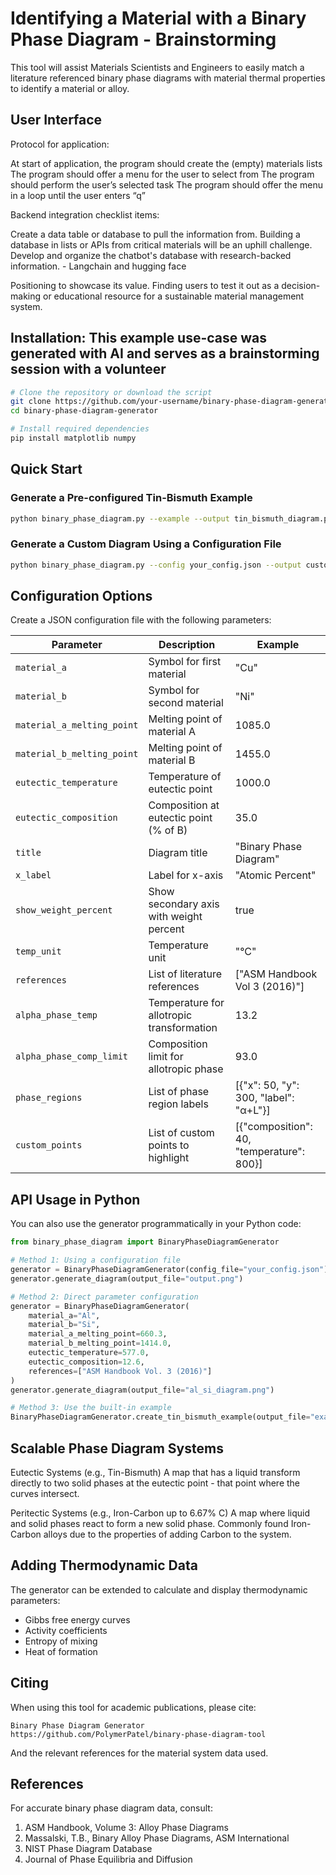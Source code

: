 # Identifying a Material with a Binary Phase Diagram - Brainstorming

This tool will assist Materials Scientists and Engineers to easily match a literature referenced binary phase diagrams with material thermal properties to identify a material or alloy.



## User Interface

Protocol for application:

At start of application, the program should create the (empty) materials lists
The program should offer a menu for the user to select from
The program should perform the user’s selected task
The program should offer the menu in a loop until the user enters “q”

Backend integration checklist items:

Create a data table or database to pull the information from. 
Building a database in lists or APIs from critical materials will be an uphill challenge.
Develop and organize the chatbot's database with research-backed information. - Langchain and hugging face

Positioning to showcase its value.
Finding users to test it out as a decision-making or educational resource for a sustainable material management system.




## Installation: This example use-case was generated with AI and serves as a brainstorming session with a volunteer

```bash
# Clone the repository or download the script
git clone https://github.com/your-username/binary-phase-diagram-generator.git
cd binary-phase-diagram-generator

# Install required dependencies
pip install matplotlib numpy
```

## Quick Start

### Generate a Pre-configured Tin-Bismuth Example

```bash
python binary_phase_diagram.py --example --output tin_bismuth_diagram.png
```

### Generate a Custom Diagram Using a Configuration File

```bash
python binary_phase_diagram.py --config your_config.json --output custom_diagram.png
```

## Configuration Options

Create a JSON configuration file with the following parameters:

| Parameter | Description | Example |
|-----------|-------------|---------|
| `material_a` | Symbol for first material | "Cu" |
| `material_b` | Symbol for second material | "Ni" |
| `material_a_melting_point` | Melting point of material A | 1085.0 |
| `material_b_melting_point` | Melting point of material B | 1455.0 |
| `eutectic_temperature` | Temperature of eutectic point | 1000.0 |
| `eutectic_composition` | Composition at eutectic point (% of B) | 35.0 |
| `title` | Diagram title | "Binary Phase Diagram" |
| `x_label` | Label for x-axis | "Atomic Percent" |
| `show_weight_percent` | Show secondary axis with weight percent | true |
| `temp_unit` | Temperature unit | "°C" |
| `references` | List of literature references | ["ASM Handbook Vol 3 (2016)"] |
| `alpha_phase_temp` | Temperature for allotropic transformation | 13.2 |
| `alpha_phase_comp_limit` | Composition limit for allotropic phase | 93.0 |
| `phase_regions` | List of phase region labels | [{"x": 50, "y": 300, "label": "α+L"}] |
| `custom_points` | List of custom points to highlight | [{"composition": 40, "temperature": 800}] |

## API Usage in Python

You can also use the generator programmatically in your Python code:

```python
from binary_phase_diagram import BinaryPhaseDiagramGenerator

# Method 1: Using a configuration file
generator = BinaryPhaseDiagramGenerator(config_file="your_config.json")
generator.generate_diagram(output_file="output.png")

# Method 2: Direct parameter configuration
generator = BinaryPhaseDiagramGenerator(
    material_a="Al",
    material_b="Si",
    material_a_melting_point=660.3,
    material_b_melting_point=1414.0,
    eutectic_temperature=577.0,
    eutectic_composition=12.6,
    references=["ASM Handbook Vol. 3 (2016)"]
)
generator.generate_diagram(output_file="al_si_diagram.png")

# Method 3: Use the built-in example
BinaryPhaseDiagramGenerator.create_tin_bismuth_example(output_file="example.png")
```

## Scalable Phase Diagram Systems

Eutectic Systems (e.g., Tin-Bismuth)
A map that has a liquid transform directly to two solid phases at the eutectic point - that point where the curves intersect.

Peritectic Systems (e.g., Iron-Carbon up to 6.67% C)
A map where liquid and solid phases react to form a new solid phase. 
Commonly found Iron-Carbon alloys due to the properties of adding Carbon to the system.


## Adding Thermodynamic Data

The generator can be extended to calculate and display thermodynamic parameters:

- Gibbs free energy curves
- Activity coefficients
- Entropy of mixing
- Heat of formation

## Citing

When using this tool for academic publications, please cite:

```
Binary Phase Diagram Generator
https://github.com/PolymerPatel/binary-phase-diagram-tool
```

And the relevant references for the material system data used.

## References

For accurate binary phase diagram data, consult:

1. ASM Handbook, Volume 3: Alloy Phase Diagrams
2. Massalski, T.B., Binary Alloy Phase Diagrams, ASM International
3. NIST Phase Diagram Database
4. Journal of Phase Equilibria and Diffusion
